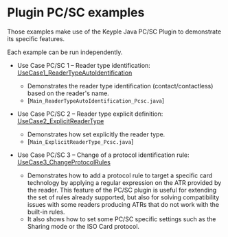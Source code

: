 # Plugin PC/SC examples

Those examples make use of the Keyple Java PC/SC Plugin to demonstrate its specific features.

Each example can be run independently.

* Use Case PC/SC 1 – Reader type
  identification: [UseCase1_ReaderTypeAutoIdentification](https://github.com/eclipse-keyple/keyple-java-example/tree/main/Example_Plugin_PCSC/src/main/java/org/eclipse-keyple/keyple/plugin/pcsc/example/UseCase1_ReaderTypeAutoIdentification)
    * Demonstrates the reader type identification (contact/contactless) based on the reader's name.
    * [`Main_ReaderTypeAutoIdentification_Pcsc.java`]

* Use Case PC/SC 2 – Reader type explicit
  definition: [UseCase2_ExplicitReaderType](https://github.com/eclipse-keyple/keyple-java-example/tree/main/Example_Plugin_PCSC/src/main/java/org/eclipse-keyple/keyple/plugin/pcsc/example/UseCase2_ExplicitReaderType)
    * Demonstrates how set explicitly the reader type.
    * [`Main_ExplicitReaderType_Pcsc.java`]

* Use Case PC/SC 3 – Change of a protocol identification
  rule: [UseCase3_ChangeProtocolRules](https://github.com/eclipse-keyple/keyple-java-example/tree/main/Example_Plugin_PCSC/src/main/java/org/eclipse-keyple/keyple/plugin/pcsc/example/UseCase3_ChangeProtocolRules)
    * Demonstrates how to add a protocol rule to target a specific card technology by applying a regular expression on
      the ATR provided by the reader. This feature of the PC/SC plugin is useful for extending the set of rules already
      supported, but also for solving compatibility issues with some readers producing ATRs that do not work with the
      built-in rules.
    * It also shows how to set some PC/SC specific settings such as the Sharing mode or the ISO Card protocol.
